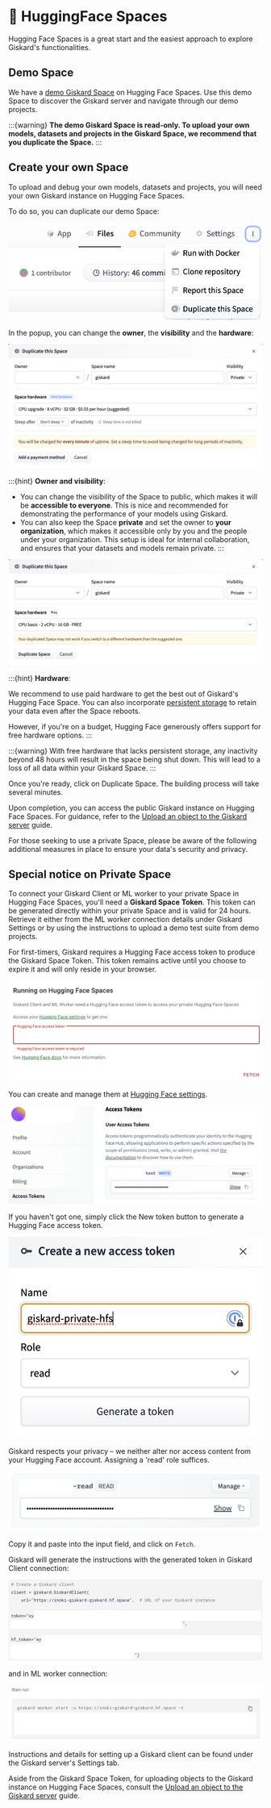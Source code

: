 # 🤗 HuggingFace Spaces

Hugging Face Spaces is a great start and the easiest approach to explore Giskard's functionalities.

## Demo Space

We have a [demo Giskard Space](https://huggingface.co/spaces/giskardai/giskard) on Hugging Face Spaces.
Use this demo Space to discover the Giskard server and navigate through our demo projects.

:::{warning}
**The demo Giskard Space is read-only. To upload your own models, datasets and projects in the Giskard Space, we recommend that you duplicate the Space.**
:::

## Create your own Space

To upload and debug your own models, datasets and projects, you will need your own Giskard instance on Hugging Face Spaces.

To do so, you can duplicate our demo Space:

![Duplicate demo Space from Giskard](../../../assets/integrations/hfs/duplicate_this_space.png)

In the popup, you can change the **owner**, the **visibility** and the **hardware**:

![Space Duplication popup](../../../assets/integrations/hfs/paid_tier.png)

:::{hint}
**Owner and visibility**:
- You can change the visibility of the Space to public, which makes it will be **accessible to everyone**. This is nice and recommended for demonstrating the performance of your models using Giskard.
- You can also keep the Space **private** and set the owner to **your organization**, which makes it accessible only by you and the people under your organization. This setup is ideal for internal collaboration, and ensures that your datasets and models remain private.
:::

![Free tier Space](../../../assets/integrations/hfs/free_tier.png)

:::{hint}
**Hardware**:

We recommend to use paid hardware to get the best out of Giskard's Hugging Face Space. You can also incorporate [persistent storage](https://huggingface.co/docs/hub/spaces-storage) to retain your data even after the Space reboots.

However, if you're on a budget, Hugging Face generously offers support for free hardware options.
:::

:::{warning}
With free hardware that lacks persistent storage, any inactivity beyond 48 hours will result in the space being shut down. This will lead to a loss of all data within your Giskard Space.
:::

Once you're ready, click on Duplicate Space. The building process will take several minutes.

Upon completion, you can access the public Giskard instance on Hugging Face Spaces. For guidance, refer to the [Upload an object to the Giskard server](../../../guides/upload/index.md) guide.

For those seeking to use a private Space, please be aware of the following additional measures in place to ensure your data's security and privacy.

## Special notice on Private Space

To connect your Giskard Client or ML worker to your private Space in Hugging Face Spaces, you'll need a **Giskard Space Token**. This token can be generated directly within your private Space and is valid for 24 hours.
Retrieve it either from the ML worker connection details under Giskard Settings or by using the instructions to upload a demo test suite from demo projects.

For first-timers, Giskard requires a Hugging Face access token to produce the Giskard Space Token. This token remains active until you choose to expire it and will only reside in your browser.

![Input Hugging Face access token](../../../assets/integrations/hfs/input_hf_access_token.png)

You can create and manage them at [Hugging Face settings](https://huggingface.co/settings/tokens).

![Hugging Face settings and access token](../../../assets/integrations/hfs/where_to_create_access_token.png)

If you haven't got one, simply click the New token button to generate a Hugging Face access token.

![Generate Hugging Face access token](../../../assets/integrations/hfs/generate_token.png)

Giskard respects your privacy – we neither alter nor access content from your Hugging Face account. Assigning a 'read' role suffices.

![Copy Hugging Face access token](../../../assets/integrations/hfs/copy_token.png)

Copy it and paste into the input field, and click on `Fetch`.

Giskard will generate the instructions with the generated token in Giskard Client connection:

![Giskard Client instruction](../../../assets/integrations/hfs/giskard_client.png)

and in ML worker connection:

![ML Worker instruction](../../../assets/integrations/hfs/mlworker.png)

Instructions and details for setting up a Giskard client can be found under the Giskard server's Settings tab.

Aside from the Giskard Space Token, for uploading objects to the Giskard instance on Hugging Face Spaces, consult the [Upload an object to the Giskard server](../../../guides/upload/index.md) guide.
